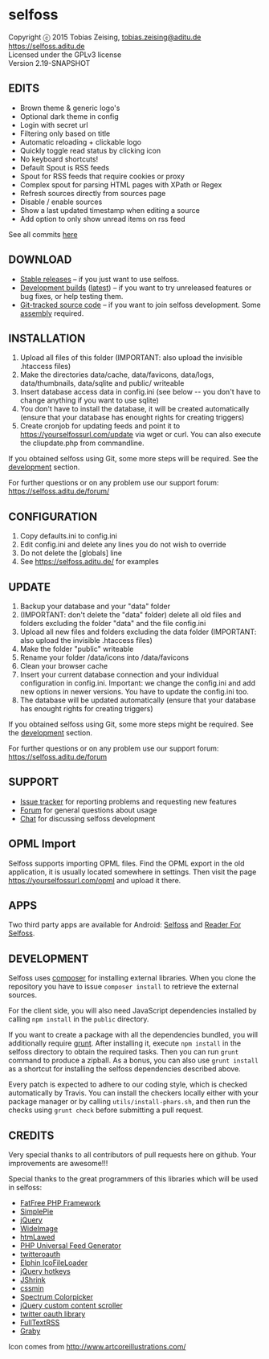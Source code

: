 selfoss
=======

Copyright ⓒ 2015 Tobias Zeising, tobias.zeising@aditu.de  
https://selfoss.aditu.de  
Licensed under the GPLv3 license  
Version 2.19-SNAPSHOT

EDITS
--------
* Brown theme & generic logo's
* Optional dark theme in config
* Login with secret url
* Filtering only based on title
* Automatic reloading + clickable logo
* Quickly toggle read status by clicking icon
* No keyboard shortcuts!
* Default Spout is RSS feeds
* Spout for RSS feeds that require cookies or proxy
* Complex spout for parsing HTML pages with XPath or Regex
* Refresh sources directly from sources page
* Disable / enable sources
* Show a last updated timestamp when editing a source
* Add option to only show unread items on rss feed

See all commits [here](https://github.com/tuur29/selfoss/commits?author=tuur29)

DOWNLOAD
--------

* [Stable releases](https://github.com/SSilence/selfoss/releases) – if you just want to use selfoss.
* [Development builds](https://bintray.com/fossar/selfoss/selfoss-git) ([latest](https://bintray.com/fossar/selfoss/selfoss-git/_latestVersion#files)) – if you want to try unreleased features or bug fixes, or help testing them.
* [Git-tracked source code](https://github.com/SSilence/selfoss) – if you want to join selfoss development. Some [assembly](#development) required.

INSTALLATION
------------

1. Upload all files of this folder (IMPORTANT: also upload the invisible .htaccess files)
2. Make the directories data/cache, data/favicons, data/logs, data/thumbnails, data/sqlite and public/ writeable
3. Insert database access data in config.ini (see below -- you don't have to change anything if you want to use sqlite)
3. You don't have to install the database, it will be created automatically (ensure that your database has enought rights for creating triggers)
4. Create cronjob for updating feeds and point it to https://yourselfossurl.com/update via wget or curl. You can also execute the cliupdate.php from commandline.

If you obtained selfoss using Git, some more steps will be required. See the [development](#development) section.

For further questions or on any problem use our support forum: https://selfoss.aditu.de/forum/

CONFIGURATION
-------------

1. Copy defaults.ini to config.ini
2. Edit config.ini and delete any lines you do not wish to override
3. Do not delete the [globals] line
4. See https://selfoss.aditu.de/ for examples


UPDATE
------

1. Backup your database and your "data" folder
2. (IMPORTANT: don't delete the "data" folder) delete all old files and folders excluding the folder "data" and the file config.ini
3. Upload all new files and folders excluding the data folder (IMPORTANT: also upload the invisible .htaccess files)
4. Make the folder "public" writeable
5. Rename your folder /data/icons into /data/favicons
6. Clean your browser cache
7. Insert your current database connection and your individual configuration in config.ini. Important: we change the config.ini and add new options in newer versions. You have to update the config.ini too.
8. The database will be updated automatically (ensure that your database has enought rights for creating triggers)

If you obtained selfoss using Git, some more steps might be required. See the [development](#development) section.

For further questions or on any problem use our support forum: https://selfoss.aditu.de/forum


SUPPORT
-------

* [Issue tracker](https://github.com/SSilence/selfoss/issues) for reporting problems and requesting new features
* [Forum](https://selfoss.aditu.de/forum/) for general questions about usage
* [Chat](https://gitter.im/fossar/selfoss) for discussing selfoss development


OPML Import
-----------

Selfoss supports importing OPML files. Find the OPML export in the old application, it is usually located somewhere in settings. Then visit the page https://yourselfossurl.com/opml and upload it there.


APPS
----

Two third party apps are available for Android: [Selfoss](https://play.google.com/store/apps/details?id=fr.ydelouis.selfoss) and [Reader For Selfoss](https://play.google.com/store/apps/details?id=apps.amine.bou.readerforselfoss).


DEVELOPMENT
-----------

Selfoss uses [composer](https://getcomposer.org/) for installing external libraries. When you clone the repository you have to issue `composer install` to retrieve the external sources.

For the client side, you will also need JavaScript dependencies installed by calling `npm install` in the `public` directory.

If you want to create a package with all the dependencies bundled, you will additionally require [grunt](https://gruntjs.com/). After installing it, execute `npm install` in the selfoss directory to obtain the required tasks. Then you can run `grunt` command to produce a zipball. As a bonus, you can also use `grunt install` as a shortcut for installing the selfoss dependencies described above.

Every patch is expected to adhere to our coding style, which is checked automatically by Travis. You can install the checkers locally either with your package manager or by calling `utils/install-phars.sh`, and then run the checks using `grunt check` before submitting a pull request.

CREDITS
-------

Very special thanks to all contributors of pull requests here on github. Your improvements are awesome!!!

Special thanks to the great programmers of this libraries which will be used in selfoss:

* [FatFree PHP Framework](https://fatfreeframework.com/)
* [SimplePie](http://simplepie.org/)
* [jQuery](https://jquery.com/)
* [WideImage](http://wideimage.sourceforge.net/)
* [htmLawed](http://www.bioinformatics.org/phplabware/internal_utilities/htmLawed/)
* [PHP Universal Feed Generator](https://github.com/ajaxray/FeedWriter)
* [twitteroauth](https://github.com/abraham/twitteroauth)
* [Elphin IcoFileLoader](https://github.com/lordelph/icofileloader)
* [jQuery hotkeys](https://github.com/tzuryby/jquery.hotkeys)
* [JShrink](https://github.com/tedious/JShrink)
* [cssmin](https://code.google.com/archive/p/cssmin)
* [Spectrum Colorpicker](https://github.com/bgrins/spectrum)
* [jQuery custom content scroller](http://manos.malihu.gr/jquery-custom-content-scroller/)
* [twitter oauth library](https://github.com/abraham/twitteroauth)
* [FullTextRSS](http://help.fivefilters.org/customer/portal/articles/223153-site-patterns)
* [Graby](https://github.com/j0k3r/graby)

Icon comes from http://www.artcoreillustrations.com/
